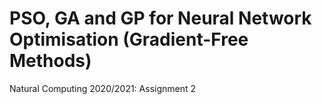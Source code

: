 # PSO, GA and GP for Neural Network Optimisation (Gradient-Free Methods)
Natural Computing 2020/2021: Assignment 2
